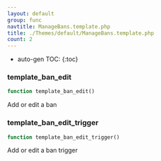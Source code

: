 ```yaml
---
layout: default
group: func
navtitle: ManageBans.template.php
title: ./Themes/default/ManageBans.template.php
count: 2
---
```

* auto-gen TOC:
{:toc}
### template_ban_edit

```php
function template_ban_edit()
```
Add or edit a ban



### template_ban_edit_trigger

```php
function template_ban_edit_trigger()
```
Add or edit a ban trigger



